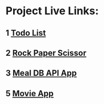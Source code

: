 # Project Live Links:

## 1 [Todo List](https://vasu-todo-list-react-app.netlify.app/)

## 2 [Rock Paper Scissor](https://vasu-rock-paper-scissors.netlify.app/)

## 3 [Meal DB API App](https://vasu-meal-db-api.netlify.app/)

## 5 [Movie App](https://vasu-movie-api-react-app.netlify.app/)
